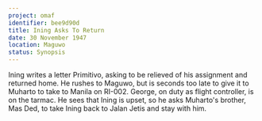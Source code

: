 ```yaml
---
project: omaf
identifier: bee9d90d
title: Ining Asks To Return
date: 30 November 1947 
location: Maguwo
status: Synopsis
---
```


Ining writes a letter Primitivo, asking to be relieved of his assignment and returned home. He rushes to Maguwo, but is seconds too late to give it to Muharto to take to Manila on RI-002. George, on duty as flight controller, is on the tarmac. He sees that
Ining is upset, so he asks Muharto's
brother, Mas Ded, to take Ining back to Jalan Jetis and stay with him.

